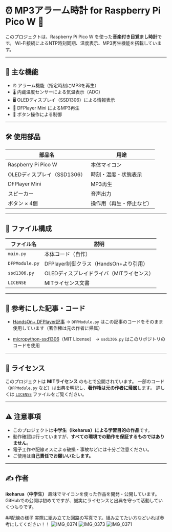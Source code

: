 # ⏰ MP3アラーム時計 for Raspberry Pi Pico W 🎵

このプロジェクトは、Raspberry Pi Pico W を使った**音楽付き目覚まし時計**です。
Wi-Fi接続によるNTP時刻同期、温度表示、MP3再生機能を搭載しています。

---

## 🔧 主な機能

- ⏰ アラーム機能（指定時刻にMP3を再生）
- 🌡️ 内蔵温度センサーによる気温表示（ADC）
- 🖥️ OLEDディスプレイ（SSD1306）による情報表示
- 🎵 DFPlayer Mini によるMP3再生
- 🔘 ボタン操作による制御

---

## 🛠️ 使用部品

| 部品名 | 用途 |
|--------|------|
| Raspberry Pi Pico W | 本体マイコン |
| OLEDディスプレイ（SSD1306） | 時刻・温度・状態表示 |
| DFPlayer Mini | MP3再生 |
| スピーカー | 音声出力 |
| ボタン × 4個 | 操作用（再生・停止など） |

---

## 📂 ファイル構成

| ファイル名 | 説明 |
|------------|------|
| `main.py` | 本体コード（自作） |
| `DFPModule.py` | DFPlayer制御クラス（HandsOn+より引用） |
| `ssd1306.py` | OLEDディスプレイドライバ（MITライセンス） |
| `LICENSE` | MITライセンス文書 |

---

## 🙏 参考にした記事・コード

- [HandsOn+ DFPlayer記事](https://www.handsonplus.com/electronic-works/how-to-use-dfplayer-with-raspipico/)
→ `DFPModule.py` はこの記事のコードをそのまま使用しています（著作権は元の作者に帰属）

- [micropython-ssd1306](https://github.com/stlehmann/micropython-ssd1306)（MIT License）
→ `ssd1306.py` はこのリポジトリのコードを使用

---

## 📜 ライセンス

このプロジェクトは **MITライセンス** のもとで公開されています。
一部のコード（`DFPModule.py` など）は出典を明記し、**著作権は元の作者に帰属**します。
詳しくは [`LICENSE`](./LICENSE) ファイルをご覧ください。

---

## ⚠️ 注意事項

- このプロジェクトは**中学生（ikeharua）による学習目的の作品**です。
- 動作確認は行っていますが、**すべての環境での動作を保証するものではありません。**
- 電子工作や配線ミスによる破損・事故などには十分ご注意ください。
- ご使用は**自己責任でお願いいたします。**

---

## ✍️ 作者

**ikeharua（中学生）**
趣味でマイコンを使った作品を開発・公開しています。
GitHubでの公開は初めてですが、誠実にライセンスと出典を守って活動していくつもりです。

##配線の様子
実際に組み立てた回路の写真です。組み立てたい方などいれば参考にしてください！！
![IMG_0374](https://github.com/user-attachments/assets/9c58d8c4-fd4d-4e24-b974-a9ae1e1013b7)
![IMG_0373](https://github.com/user-attachments/assets/bb46823a-24cf-4fa0-af26-b2853068c631)
![IMG_0371](https://github.com/user-attachments/assets/d3707460-768d-4b47-98d8-2c94a229f9bd)
